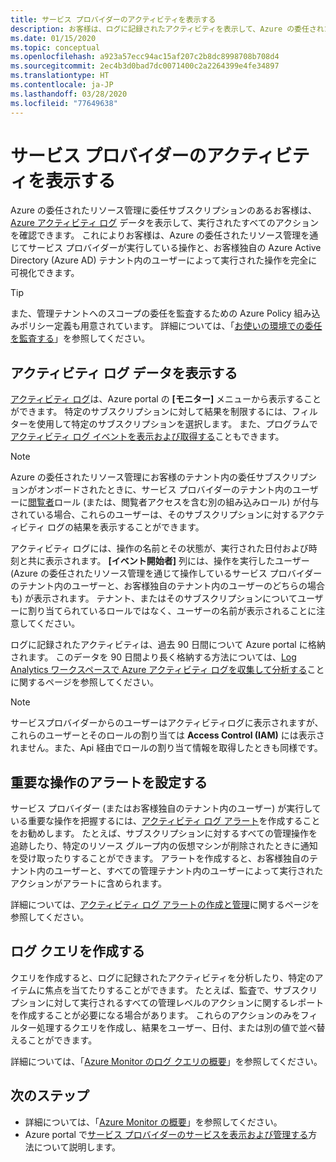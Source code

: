 ```yaml
---
title: サービス プロバイダーのアクティビティを表示する
description: お客様は、ログに記録されたアクティビティを表示して、Azure の委任されたリソース管理を通じてサービス プロバイダーによって実行されるアクションを確認できます。
ms.date: 01/15/2020
ms.topic: conceptual
ms.openlocfilehash: a923a57ecc94ac15af207c2b8dc8998708b708d4
ms.sourcegitcommit: 2ec4b3d0bad7dc0071400c2a2264399e4fe34897
ms.translationtype: HT
ms.contentlocale: ja-JP
ms.lasthandoff: 03/28/2020
ms.locfileid: "77649638"
---
```

# <a name="view-service-provider-activity"></a>サービス プロバイダーのアクティビティを表示する

Azure の委任されたリソース管理に委任サブスクリプションのあるお客様は、[Azure アクティビティ ログ](../../azure-monitor/platform/platform-logs-overview.md) データを表示して、実行されたすべてのアクションを確認できます。 これによりお客様は、Azure の委任されたリソース管理を通じてサービス プロバイダーが実行している操作と、お客様独自の Azure Active Directory (Azure AD) テナント内のユーザーによって実行された操作を完全に可視化できます。

> [!TIP]
> また、管理テナントへのスコープの委任を監査するための Azure Policy 組み込みポリシー定義も用意されています。 詳細については、「[お使いの環境での委任を監査する](view-manage-service-providers.md#audit-delegations-in-your-environment)」を参照してください。

## <a name="view-activity-log-data"></a>アクティビティ ログ データを表示する

[アクティビティ ログ](../../azure-monitor/platform/activity-log-view.md)は、Azure portal の **[モニター]** メニューから表示することができます。 特定のサブスクリプションに対して結果を制限するには、フィルターを使用して特定のサブスクリプションを選択します。 また、プログラムで[アクティビティ ログ イベントを表示および取得する](../../azure-monitor/platform/activity-log-view.md)こともできます。

> [!NOTE]
> Azure の委任されたリソース管理にお客様のテナント内の委任サブスクリプションがオンボードされたときに、サービス プロバイダーのテナント内のユーザーに[閲覧者](../../role-based-access-control/built-in-roles.md#reader)ロール (または、閲覧者アクセスを含む別の組み込みロール) が付与されている場合、これらのユーザーは、そのサブスクリプションに対するアクティビティ ログの結果を表示することができます。

アクティビティ ログには、操作の名前とその状態が、実行された日付および時刻と共に表示されます。 **[イベント開始者]** 列には、操作を実行したユーザー (Azure の委任されたリソース管理を通じて操作しているサービス プロバイダーのテナント内のユーザーと、お客様独自のテナント内のユーザーのどちらの場合も) が表示されます。 テナント、またはそのサブスクリプションについてユーザーに割り当てられているロールではなく、ユーザーの名前が表示されることに注意してください。

ログに記録されたアクティビティは、過去 90 日間について Azure portal に格納されます。 このデータを 90 日間より長く格納する方法については、[Log Analytics ワークスペースで Azure アクティビティ ログを収集して分析する](../../azure-monitor/platform/activity-log-collect.md)ことに関するページを参照してください。

> [!NOTE]
> サービスプロバイダーからのユーザーはアクティビティログに表示されますが、これらのユーザーとそのロールの割り当ては **Access Control (IAM)** には表示されません。また、Api 経由でロールの割り当て情報を取得したときも同様です。

## <a name="set-alerts-for-critical-operations"></a>重要な操作のアラートを設定する

サービス プロバイダー (またはお客様独自のテナント内のユーザー) が実行している重要な操作を把握するには、[アクティビティ ログ アラート](../../azure-monitor/platform/activity-log-alerts.md)を作成することをお勧めします。 たとえば、サブスクリプションに対するすべての管理操作を追跡したり、特定のリソース グループ内の仮想マシンが削除されたときに通知を受け取ったりすることができます。 アラートを作成すると、お客様独自のテナント内のユーザーと、すべての管理テナント内のユーザーによって実行されたアクションがアラートに含められます。

詳細については、[アクティビティ ログ アラートの作成と管理](../../azure-monitor/platform/alerts-activity-log.md)に関するページを参照してください。

## <a name="create-log-queries"></a>ログ クエリを作成する

クエリを作成すると、ログに記録されたアクティビティを分析したり、特定のアイテムに焦点を当てたりすることができます。 たとえば、監査で、サブスクリプションに対して実行されるすべての管理レベルのアクションに関するレポートを作成することが必要になる場合があります。 これらのアクションのみをフィルター処理するクエリを作成し、結果をユーザー、日付、または別の値で並べ替えることができます。

詳細については、「[Azure Monitor のログ クエリの概要](../../azure-monitor/log-query/log-query-overview.md)」を参照してください。

## <a name="next-steps"></a>次のステップ

- 詳細については、「[Azure Monitor の概要](../../azure-monitor/index.yml)」を参照してください。
- Azure portal で[サービス プロバイダーのサービスを表示および管理する](view-manage-service-providers.md)方法について説明します。
